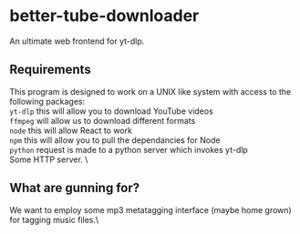 # better-tube-downloader
An ultimate web frontend for yt-dlp.

## Requirements
This program is designed to work on a UNIX like system with access to the following packages: \
`yt-dlp` this will allow you to download YouTube videos \
`ffmpeg` will allow us to download different formats \
`node` this will allow React to work \
`npm` this will allow you to pull the dependancies for Node \
`python` request is made to a python server which invokes yt-dlp \
Some HTTP server. \

## What are gunning for?
We want to employ some mp3 metatagging interface (maybe home grown) for tagging music files.\
